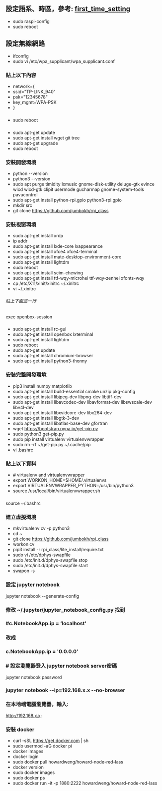 ## 設定語系、時區，參考: [first_time_setting](https://github.com/jumbokh/rpi_class/blob/master/Installation/first_time_setting.md)
* sudo raspi-config
* sudo reboot
## 設定無線網路
* ifconfig
* sudo vi /etc/wpa_supplicant/wpa_supplicant.conf 
### 貼上以下內容

* network={
*   ssid="TP-LINK_940"
*   psk="12345678"
*   key_mgmt=WPA-PSK
* }

###
* sudo reboot
###
* sudo apt-get update
* sudo apt-get install wget git tree
* sudo apt-get upgrade
* sudo reboot
### 安裝開發環境
* python --version
* python3 --version
* sudo apt purge timidity lxmusic gnome-disk-utility deluge-gtk evince wicd wicd-gtk clipit usermode gucharmap gnome-system-tools pavucontrol
* sudo apt-get install python-rpi.gpio python3-rpi.gpio
* mkdir src
* git clone https://github.com/jumbokh/rpi_class
### 安裝視窗環境
* sudo apt-get install xrdp
* ip addr
* sudo apt-get install lxde-core lxappearance
* sudo apt-get install xfce4 xfce4-terminal
* sudo apt-get install mate-desktop-environment-core
* sudo apt-get install lightdm
* sudo reboot
* sudo apt-get install scim-chewing
* sudo apt-get install ttf-wqy-microhei ttf-wqy-zenhei xfonts-wqy
* cp /etc/X11/xinit/xinitrc ~/.xinitrc
* vi ~/.xinitrc
###### 貼上下面這一行
exec openbox-session
###

* sudo apt-get install rc-gui
* sudo apt-get install openbox lxterminal
* sudo apt-get install lightdm
* sudo reboot
* sudo apt-get update
* sudo apt-get install chromium-browser
* sudo apt-get install python3-thonny
###
### 安裝完整開發環境
* pip3 install numpy matplotlib
* sudo apt-get install build-essential cmake unzip pkg-config
* sudo apt-get install libjpeg-dev libpng-dev libtiff-dev
* sudo apt-get install libavcodec-dev libavformat-dev libswscale-dev libv4l-dev
* sudo apt-get install libxvidcore-dev libx264-dev
* sudo apt-get install libgtk-3-dev
* sudo apt-get install libatlas-base-dev gfortran
* wget https://bootstrap.pypa.io/get-pip.py
* sudo python3 get-pip.py
* sudo pip install virtualenv virtualenvwrapper
* sudo rm -rf ~/get-pip.py ~/.cache/pip
* vi .bashrc
### 貼上以下資料
* \# virtualenv and virtualenvwrapper
* export WORKON_HOME=$HOME/.virtualenvs
* export VIRTUALENVWRAPPER_PYTHON=/usr/bin/python3
* source /usr/local/bin/virtualenvwrapper.sh
###

source ~/.bashrc
### 建立虛擬環境
* mkvirtualenv cv -p python3
* cd ~
* git clone https://github.com/jumbokh/rpi_class
* workon cv
* pip3 install -r rpi_class/lite_install/require.txt
* sudo vi /etc/dphys-swapfile 
* sudo /etc/init.d/dphys-swapfile stop
* sudo /etc/init.d/dphys-swapfile start
* swapon -s
### 設定 jupyter notebook

jupyter notebook --generate-config

### 修改 ~/.jupyter/jupyter_notebook_config.py 找到
### \#c.NotebookApp.ip = ‘localhost'

### 改成

### c.NotebookApp.ip = '0.0.0.0’ 
### \# 設定瀏覽器登入 jupyter notebook server密碼
jupyter notebook password
### jupyter notebook --ip=192.168.x.x --no-browser
### 在本地端電腦瀏覽器，輸入:
http://192.168.x.x:
###
### 安裝 docker
* curl -sSL https://get.docker.com | sh
* sudo usermod -aG docker pi
* docker images
* docker login
* sudo docker pull howardweng/howard-node-red-lass
* docker version
* sudo docker images
* sudo docker ps
* sudo docker run -it -p 1880:2222 howardweng/howard-node-red-lass
